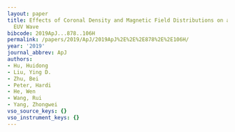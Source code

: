 ```yaml
---
layout: paper
title: Effects of Coronal Density and Magnetic Field Distributions on a Global Solar
  EUV Wave
bibcode: 2019ApJ...878..106H
permalink: /papers/2019/ApJ/2019ApJ%2E%2E%2E878%2E%2E106H/
year: '2019'
journal_abbrev: ApJ
authors:
- Hu, Huidong
- Liu, Ying D.
- Zhu, Bei
- Peter, Hardi
- He, Wen
- Wang, Rui
- Yang, Zhongwei
vso_source_keys: {}
vso_instrument_keys: {}
---
```

